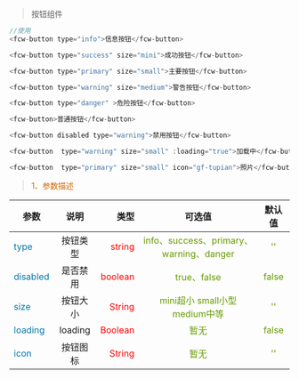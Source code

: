 
> 按钮组件

``` javascript
//使用
<fcw-button type="info">信息按钮</fcw-button>

<fcw-button type="success" size="mini">成功按钮</fcw-button>

<fcw-button type="primary" size="small">主要按钮</fcw-button>

<fcw-button type="warning" size="medium">警告按钮</fcw-button>

<fcw-button type="danger" >危险按钮</fcw-button>

<fcw-button>普通按钮</fcw-button>

<fcw-button disabled type="warning">禁用按钮</fcw-button>

<fcw-button  type="warning" size="small" :loading="true">加载中</fcw-button>

<fcw-button  type="primary" size="small" icon="gf-tupian">照片</fcw-button>

```

> <font color=#CD6600>1、参数描述</font>

参数|说明|类型|可选值|默认值
---|:--:|---:|:--:|:--:|
<font color=#0077AA>type</font> | 按钮类型 | <font color=red>string</font> | <font color=#669900>info、success、primary、warning、danger  </font> | <font color=#669900> '' </font>
<font color=#0077AA>disabled</font> | 是否禁用 | <font color=red> boolean</font> |  <font color=#669900>true、false</font>  | <font color=#669900>false</font>
<font color=#0077AA>size</font> | 按钮大小 | <font color=red>String</font> | <font color=#669900>mini超小 small小型 medium中等</font> | <font color=#669900>''</font>
<font color=#0077AA>loading</font> | loading | <font color=red>Boolean</font> | <font color=#669900>暂无</font> | <font color=#669900>false</font>
<font color=#0077AA>icon</font> | 按钮图标 | <font color=red>String</font> | <font color=#669900>暂无</font> | <font color=#669900>''</font>